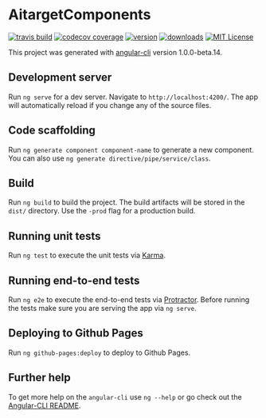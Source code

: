 # AitargetComponents

[![travis build](https://img.shields.io/travis/aitarget/aitarget-components.svg.svg?style=flat)](https://travis-ci.org/aitarget/aitarget-components.svg)
[![codecov coverage](https://img.shields.io/codecov/c/github/aitarget/aitarget-components.svg.svg?style=flat)](https://codecov.io/github/aitarget/aitarget-components.svg)
[![version](https://img.shields.io/npm/v/aitarget-components.svg.svg?style=flat)](http://npm.im/aitarget-components.svg)
[![downloads](https://img.shields.io/npm/dm/aitarget-components.svg.svg?style=flat)](http://npm-stat.com/charts.html?package=aitarget-components.svg&from=2015-08-01)
[![MIT License](https://img.shields.io/npm/l/aitarget-components.svg.svg?style=flat)](http://opensource.org/licenses/MIT)

This project was generated with [angular-cli](https://github.com/angular/angular-cli) version 1.0.0-beta.14.

## Development server
Run `ng serve` for a dev server. Navigate to `http://localhost:4200/`. The app will automatically reload if you change any of the source files.

## Code scaffolding

Run `ng generate component component-name` to generate a new component. You can also use `ng generate directive/pipe/service/class`.

## Build

Run `ng build` to build the project. The build artifacts will be stored in the `dist/` directory. Use the `-prod` flag for a production build.

## Running unit tests

Run `ng test` to execute the unit tests via [Karma](https://karma-runner.github.io).

## Running end-to-end tests

Run `ng e2e` to execute the end-to-end tests via [Protractor](http://www.protractortest.org/). 
Before running the tests make sure you are serving the app via `ng serve`.

## Deploying to Github Pages

Run `ng github-pages:deploy` to deploy to Github Pages.

## Further help

To get more help on the `angular-cli` use `ng --help` or go check out the [Angular-CLI README](https://github.com/angular/angular-cli/blob/master/README.md).
